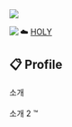 <img src="https://cdn.discordapp.com/attachments/644776656203939850/879345595666534411/d8acc942606d743019061722fa3d112abe839519r1-500-228_hq.gif"/>

<a href="https://discord.com/users/585019634835783700"><img align="left" src="https://lanyard-profile-readme.vercel.app/api/585019634835783700?bg=23283d&borderRadius=0px"/></a>

:cloud: <a href="https://www.youtube.com/watch?v=oBPUfsozvoA">HOLY</a>

## :clipboard: Profile

소개 <br/><br/>소개 2 :tm:
